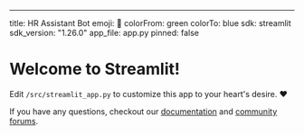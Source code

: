 ---
title: HR Assistant Bot
emoji: 🤖
colorFrom: green
colorTo: blue
sdk: streamlit
sdk_version: "1.26.0"
app_file: app.py
pinned: false

# Welcome to Streamlit!

Edit `/src/streamlit_app.py` to customize this app to your heart's desire. :heart:

If you have any questions, checkout our [documentation](https://docs.streamlit.io) and [community
forums](https://discuss.streamlit.io).
